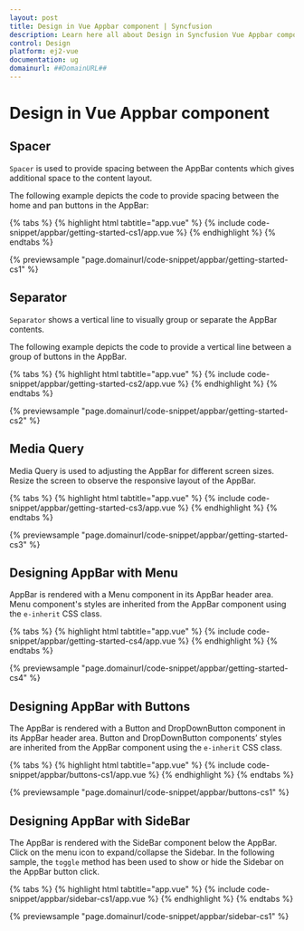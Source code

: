 ```yaml
---
layout: post
title: Design in Vue Appbar component | Syncfusion
description: Learn here all about Design in Syncfusion Vue Appbar component of Syncfusion Essential JS 2 and more.
control: Design 
platform: ej2-vue
documentation: ug
domainurl: ##DomainURL##
---
```


# Design in Vue Appbar component

## Spacer

`Spacer` is used to provide spacing between the AppBar contents which gives additional space to the content layout.

The following example depicts the code to provide spacing between the home and pan buttons in the AppBar:

{% tabs %}
{% highlight html tabtitle="app.vue" %}
{% include code-snippet/appbar/getting-started-cs1/app.vue %}
{% endhighlight %}
{% endtabs %}
        
{% previewsample "page.domainurl/code-snippet/appbar/getting-started-cs1" %}

## Separator

`Separator` shows a vertical line to visually group or separate the AppBar contents.

The following example depicts the code to provide a vertical line between a group of buttons in the AppBar.

{% tabs %}
{% highlight html tabtitle="app.vue" %}
{% include code-snippet/appbar/getting-started-cs2/app.vue %}
{% endhighlight %}
{% endtabs %}
        
{% previewsample "page.domainurl/code-snippet/appbar/getting-started-cs2" %}

## Media Query

Media Query is used to adjusting the AppBar for different screen sizes. Resize the screen to observe the responsive layout of the AppBar.

{% tabs %}
{% highlight html tabtitle="app.vue" %}
{% include code-snippet/appbar/getting-started-cs3/app.vue %}
{% endhighlight %}
{% endtabs %}
        
{% previewsample "page.domainurl/code-snippet/appbar/getting-started-cs3" %}

## Designing AppBar with Menu

AppBar is rendered with a Menu component in its AppBar header area. Menu component's styles are inherited from the AppBar component using the `e-inherit` CSS class.

{% tabs %}
{% highlight html tabtitle="app.vue" %}
{% include code-snippet/appbar/getting-started-cs4/app.vue %}
{% endhighlight %}
{% endtabs %}
        
{% previewsample "page.domainurl/code-snippet/appbar/getting-started-cs4" %}

## Designing AppBar with Buttons

The AppBar is rendered with a Button and DropDownButton component in its AppBar header area. Button and DropDownButton components’ styles are inherited from the AppBar component using the `e-inherit` CSS class.

{% tabs %}
{% highlight html tabtitle="app.vue" %}
{% include code-snippet/appbar/buttons-cs1/app.vue %}
{% endhighlight %}
{% endtabs %}
        
{% previewsample "page.domainurl/code-snippet/appbar/buttons-cs1" %}

## Designing AppBar with SideBar

The AppBar is rendered with the SideBar component below the AppBar. Click on the menu icon to expand/collapse the Sidebar. In the following sample, the `toggle` method has been used to show or hide the Sidebar on the AppBar button click.

{% tabs %}
{% highlight html tabtitle="app.vue" %}
{% include code-snippet/appbar/sidebar-cs1/app.vue %}
{% endhighlight %}
{% endtabs %}
        
{% previewsample "page.domainurl/code-snippet/appbar/sidebar-cs1" %}